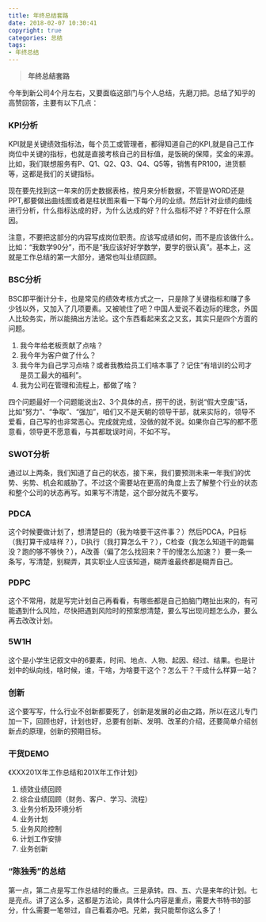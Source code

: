 ```yaml
---
title: 年终总结套路
date: 2018-02-07 10:30:41
copyright: true
categories: 总结
tags:
- 年终总结
---
```



> **年终总结套路**

今年到新公司4个月左右，又要面临这部门与个人总结，先磨刀把。总结了知乎的高赞回答，主要有以下几点：

### KPI分析

KPI就是关键绩效指标法，每个员工或管理者，都得知道自己的KPI,就是自己工作岗位中关键的指标，也就是直接考核自己的目标值，是饭碗的保障，奖金的来源。比如，我们联想服务有P、Q1、Q2、Q3、Q4、Q5等，销售有PR100，进货额等，这都是我们的关键指标。


<!-- more -->

现在要先找到这一年来的历史数据表格，按月来分析数据，不管是WORD还是PPT,都要做出曲线图或者是柱状图来看一下每个月的业绩。然后针对业绩的曲线进行分析，什么指标达成的好，为什么达成的好？什么指标不好？不好在什么原因。

注意，不要把这部分的内容写成岗位职责。应该写成绩如何，而不是应该做什么。比如：“我数学90分”，而不是“我应该好好学数学，要学的很认真”。基本上，这就是工作总结的第一大部分，通常也叫业绩回顾。


### BSC分析

BSC即平衡计分卡，也是常见的绩效考核方式之一，只是除了关键指标和赚了多少钱以外，又加入了几项要素。又被唬住了吧？中国人爱说不着边际的理念，外国人比较务实，所以能搞出方法论。这个东西看起来玄之又玄，其实只是四个方面的问题。

1. 我今年给老板贡献了点啥？
2. 我今年为客户做了什么？
3. 我今年为自己学习点啥？或者我教给员工们啥本事了？记住“有培训的公司才是员工最大的福利”。
4. 我为公司在管理和流程上，都做了啥？


四个问题最好一个问题能说出2、3个具体的点，捞干的说，别说“假大空废”话，比如“努力”、“争取”、“强加”，咱们又不是天朝的领导干部，就来实际的，领导不爱看，自己写的也非常恶心。完成就完成，没做的就不说。如果你自己写的都不愿意看，领导更不愿意看，与其都耽误时间，不如不写。

### SWOT分析

通过以上两条，我们知道了自己的状态，接下来，我们要预测未来一年我们的优势、劣势、机会和威胁了。不过这个需要站在更高的角度上去了解整个行业的状态和整个公司的状态再写。如果写不清楚，这个部分就先不要写。


### PDCA

这个时候要做计划了，想清楚目的（我为啥要干这件事？）然后PDCA，P目标（我打算干成啥样？），D执行（我打算怎么干？），C检查（我怎么知道干的跑偏没？跑的够不够快？），A改善（偏了怎么找回来？干的慢怎么加速？）要一条一条写，写清楚，别糊弄，其实职业人应该知道，糊弄谁最终都是糊弄自己。

### PDPC

这个不常用，就是写完计划自己再看看，有哪些都是自己拍脑门瞎扯出来的，有可能遇到什么风险，尽快把遇到风险时的预案想清楚，要么写出现问题怎么办，要么再去改改计划。

### 5W1H

这个是小学生记叙文中的6要素，时间、地点、人物、起因、经过、结果。也是计划中的纵向线，啥时候，谁，干啥，为啥要干这个？怎么干？干成什么样算一站？

### 创新

这个要写写，什么行业不创新都要死了，创新是发展的必由之路，所以在这儿专门加一下，回顾也好，计划也好，总要有创新、发明、改革的介绍，还要简单介绍创新点的原理，创新的预期目标。


### 干货DEMO

《XXX201X年工作总结和201X年工作计划》

1. 绩效业绩回顾
2. 综合业绩回顾（财务、客户、学习、流程）
3. 业务分析及环境分析
4. 业务计划
5. 业务风险控制
6. 计划工作安排
7. 业务创新


### “陈独秀”的总结

第一点，第二点是写工作总结时的重点。三是承转。四、五、六是来年的计划。七是亮点。讲了这么多，这都是方法论，具体什么内容是重点，需要大书特书的部分，什么需要一笔带过，自己看着办吧。兄弟，我只能帮你这么多了！

